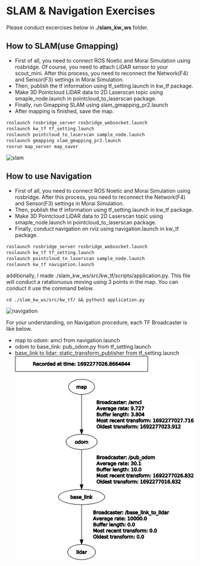 # SLAM & Navigation Exercises

Please conduct excercises below in **./slam_kw_ws** folder.  

## How to SLAM(use Gmapping)
- First of all, you need to connect ROS Noetic and Morai Simulation using rosbridge. Of course, you need to attach LiDAR sensor to your scout_mini. After this process, you need to reconnect the Network(F4) and Sensor(F3) settings in Morai Simulation.
- Then, publish the tf information using tf_setting.launch in kw_tf package.
- Make 3D Pointcloud LiDAR data to 2D Laserscan topic using smaple_node.launch in pointcloud_to_laserscan package.
- Finally, run Gmapping SLAM using slam_gmapping_pr2.launch
- After mapping is finished, save the map.
```
roslaunch rosbridge_server rosbridge_websocket.launch
roslaunch kw_tf tf_setting.launch
roslaunch pointcloud_to_laserscan sample_node.launch
roslaunch gmapping slam_gmapping_pr2.launch
rosrun map_server map_saver
```
![slam](https://github.com/Daidalos99/Morai_Project/assets/95322972/13ebd148-ee61-49d7-a710-a309885f37d0)


## How to use Navigation
- First of all, you need to connect ROS Noetic and Morai Simulation using rosbridge. After this process, you need to reconnect the Network(F4) and Sensor(F3) settings in Morai Simulation.
- Then, publish the tf information using tf_setting.launch in kw_tf package.
- Make 3D Pointcloud LiDAR data to 2D Laserscan topic using smaple_node.launch in pointcloud_to_laserscan package.
- Finally, conduct navigation on rviz using navigation.launch in kw_tf package.  
```
roslaunch rosbridge_server rosbridge_websocket.launch
roslaunch kw_tf tf_setting.launch
roslaunch pointcloud_to_laserscan sample_node.launch
roslaunch kw_tf navigation.launch
```

additionally, I made ./slam_kw_ws/src/kw_tf/scripts/application.py. This file will conduct a ratationuous moving using 3 points in the map. You can conduct it use the command below.
```
cd ./slam_kw_ws/src/kw_tf/ && python3 application.py
```
![navigation](https://github.com/Daidalos99/Morai_Project/assets/95322972/bca06f1d-7b92-460b-baf1-e28653d4ff5a)  
    
For your understanding, on Navigation procedure, each TF Broadcaster is like below.  
- map to odom: amcl from navigation.launch
- odom to base_link: pub_odom.py from tf_setting.launch
- base_link to lidar: static_transform_publisher from tf_setting.launch  
![frame_img](./img/frames.png)
